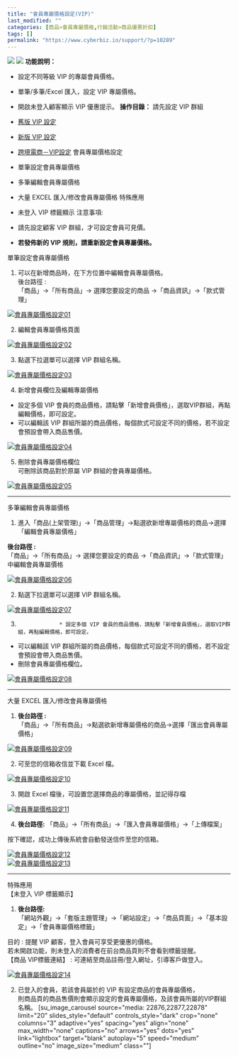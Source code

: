 ```yaml
---
title: "會員專屬價格設定(VIP)"
last_modified: ""
categories: [商品>會員專屬價格,行銷活動>商品優惠折扣]
tags: []
permalink: "https://www.cyberbiz.io/support/?p=10289"
---
```


![](https://www.cyberbiz.io/support/wp-content/uploads/適用站別.png)
[![](https://www.cyberbiz.io/support/wp-content/uploads/台灣站.png)](https://www.cyberbiz.io/support/?page_id=2490)
**功能說明：**  

* 設定不同等級 VIP 的專屬會員價格。
* 單筆/多筆/Excel 匯入，設定 VIP 專屬價格。
* 開啟未登入顧客顯示 VIP 優惠提示。
**操作目錄：** 請先設定 VIP 群組

* [舊版 VIP 設定 ](https://www.cyberbiz.io/support/?p=2706)
* [新版 VIP 設定 ](https://www.cyberbiz.io/support/?p=11860)
* [跨境電商－VIP設定](https://www.cyberbiz.io/support/?p=36078)
會員專屬價格設定

* 單筆設定會員專屬價格
* 多筆編輯會員專屬價格
* 大量 EXCEL 匯入/修改會員專屬價格
特殊應用

* 未登入 VIP 標籤顯示
注意事項:  

* 請先設定顧客 VIP 群組，才可設定會員可見價。
* **若發佈新的 VIP 規則，請重新設定會員專屬價格。**

單筆設定會員專屬價格

1. 可以在新增商品時，在下方位置中編輯會員專屬價格。  
後台路徑 :  
「商品」→「所有商品」→ 選擇您要設定的商品 →「商品資訊」→「款式管理」  

[![會員專屬價格設定01](https://www.cyberbiz.io/support/wp-content/uploads/會員專屬價格設定01.png)](https://www.cyberbiz.io/support/wp-content/uploads/會員專屬價格設定01.png)



2. 編輯會員專屬價格頁面   

[![會員專屬價格設定02](https://www.cyberbiz.io/support/wp-content/uploads/會員專屬價格設定02.png)](https://www.cyberbiz.io/support/wp-content/uploads/會員專屬價格設定02.png)



3. 點選下拉選單可以選擇 VIP 群組名稱。   

[![會員專屬價格設定03](https://www.cyberbiz.io/support/wp-content/uploads/會員專屬價格設定03.png)](https://www.cyberbiz.io/support/wp-content/uploads/會員專屬價格設定03.png)



4. 新增會員欄位及編輯專屬價格  


* 設定多個 VIP 會員的商品價格，請點擊「新增會員價格」，選取VIP群組，再點編輯價格，即可設定。
* 可以編輯該 VIP 群組所屬的商品價格，每個款式可設定不同的價格，若不設定會預設會帶入商品售價。  

[![會員專屬價格設定04](https://www.cyberbiz.io/support/wp-content/uploads/會員專屬價格設定04.png)](https://www.cyberbiz.io/support/wp-content/uploads/會員專屬價格設定04.png)



5. 刪除會員專屬價格欄位  
可刪除該商品對於原屬 VIP 群組的會員專屬價格。  

[![會員專屬價格設定05](https://www.cyberbiz.io/support/wp-content/uploads/會員專屬價格設定05.png)](https://www.cyberbiz.io/support/wp-content/uploads/會員專屬價格設定05.png)



* * *

多筆編輯會員專屬價格  

1. 進入「商品(上架管理)」→「商品管理」→點選欲新增專屬價格的商品→選擇「編輯會員專屬價格」  

**後台路徑 :**  
「商品」→「所有商品」→ 選擇您要設定的商品 →「商品資訊」→「款式管理」中編輯會員專屬價格  

[![會員專屬價格設定06](https://www.cyberbiz.io/support/wp-content/uploads/會員專屬價格設定06.png)](https://www.cyberbiz.io/support/wp-content/uploads/會員專屬價格設定06.png)




2. 點選下拉選單可以選擇 VIP 群組名稱。  

[![會員專屬價格設定07](https://www.cyberbiz.io/support/wp-content/uploads/會員專屬價格設定07.png)](https://www.cyberbiz.io/support/wp-content/uploads/會員專屬價格設定07.png)




3.                  * 設定多個 VIP 會員的商品價格，請點擊「新增會員價格」，選取VIP群組，再點編輯價格，即可設定。
* 可以編輯該 VIP 群組所屬的商品價格，每個款式可設定不同的價格，若不設定會預設會帶入商品售價。
* 刪除會員專屬價格欄位。  

[![會員專屬價格設定08](https://www.cyberbiz.io/support/wp-content/uploads/會員專屬價格設定08.png)](https://www.cyberbiz.io/support/wp-content/uploads/會員專屬價格設定08.png)



* * *

大量 EXCEL 匯入/修改會員專屬價格  

1. **後台路徑 :**   
「商品」→「所有商品」→點選欲新增專屬價格的商品→選擇「匯出會員專屬價格」  

[![會員專屬價格設定09](https://www.cyberbiz.io/support/wp-content/uploads/會員專屬價格設定09.png)](https://www.cyberbiz.io/support/wp-content/uploads/會員專屬價格設定09.png)




2. 可至您的信箱收信並下載 Excel 檔。  

[![會員專屬價格設定10](https://www.cyberbiz.io/support/wp-content/uploads/2021/11/會員專屬價格設定10.png)](https://www.cyberbiz.io/support/wp-content/uploads/2021/11/會員專屬價格設定10.png)




3. 開啟 Excel 檔後，可設置您選擇商品的專屬價格，並記得存檔   

[![會員專屬價格設定11](https://www.cyberbiz.io/support/wp-content/uploads/2021/11/會員專屬價格設定11.png)](https://www.cyberbiz.io/support/wp-content/uploads/2021/11/會員專屬價格設定11.png)




4. **後台路徑:** 「商品」→「所有商品」→「匯入會員專屬價格」→「上傳檔案」   

按下確認，成功上傳後系統會自動發送信件至您的信箱。  

[![會員專屬價格設定12](https://www.cyberbiz.io/support/wp-content/uploads/2021/11/會員專屬價格設定12.png)](https://www.cyberbiz.io/support/wp-content/uploads/2021/11/會員專屬價格設定12.png)  
[![會員專屬價格設定13](https://www.cyberbiz.io/support/wp-content/uploads/2021/11/會員專屬價格設定13.png)](https://www.cyberbiz.io/support/wp-content/uploads/2021/11/會員專屬價格設定13.png)



* * *

特殊應用  
【未登入 VIP 標籤顯示】  


1. **後台路徑:**   
「網站外觀」→「套版主題管理」→「網站設定」→「商品頁面」→「基本設定」→「會員專屬價格標籤」  

目的 : 提醒 VIP 顧客，登入會員可享受更優惠的價格。  
若未開啟功能，則未登入的消費者在前台商品頁則不會看到標籤提醒。  
【商品 VIP標籤連結】 : 可連結至商品註冊/登入網址，引導客戶做登入。  

[![會員專屬價格設定14](https://www.cyberbiz.io/support/wp-content/uploads/會員專屬價格標籤.png)](https://www.cyberbiz.io/support/wp-content/uploads/會員專屬價格標籤.png)




2. 已登入的會員，若該會員屬於的 VIP 有設定商品的會員專屬價格，  
則商品頁的商品售價則會顯示設定的會員專屬價格，及該會員所屬的VIP群組名稱。 [su_image_carousel source="media:
22876,22877,22878" limit="20" slides_style="default" controls_style="dark"
crop="none" columns="3" adaptive="yes" spacing="yes" align="none"
max_width="none" captions="no" arrows="yes" dots="yes" link="lightbox"
target="blank" autoplay="5" speed="medium" outline="no" image_size="medium"
class=""]



